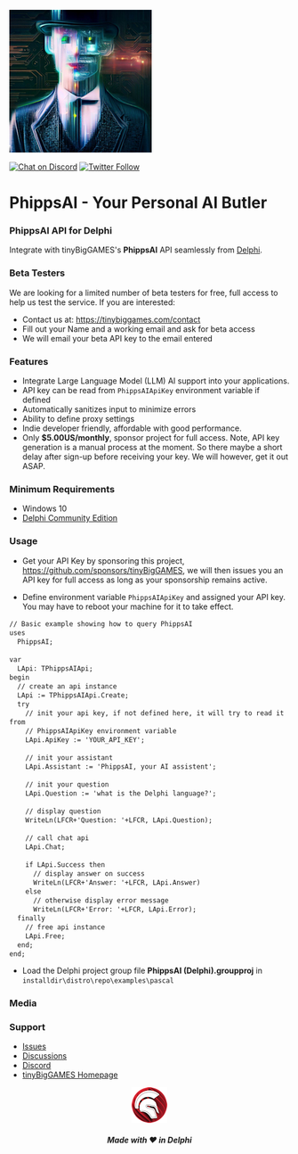 ![PhippsAI](media/PhippsAI.png)  

[![Chat on Discord](https://img.shields.io/discord/754884471324672040.svg?logo=discord)](https://discord.gg/tPWjMwK) [![Twitter Follow](https://img.shields.io/twitter/follow/tinyBigGAMES?style=social)](https://twitter.com/tinyBigGAMES)
# PhippsAI - Your Personal AI Butler
### PhippsAI API for Delphi

Integrate with tinyBigGAMES's **PhippsAI** API seamlessly from <a href="https://www.embarcadero.com/es/products/delphi" target="_blank">Delphi</a>. 

### Beta Testers
We are looking for a limited number of beta testers for free, full access to help us test the service. If you are interested:
- Contact us at: https://tinybiggames.com/contact
- Fill out your Name and a working email and ask for beta access
- We will email your beta API key to the email entered

### Features
- Integrate Large Language Model (LLM) AI support into your applications.
- API key can be read from `PhippsAIApiKey` environment variable if defined
- Automatically sanitizes input to minimize errors
- Ability to define proxy settings
- Indie developer friendly, affordable with good performance.
- Only **$5.00US/monthly**, sponsor project for full access. Note, API key generation is a manual process at the moment. So there maybe a short delay after sign-up before receiving your key. We will however, get it out ASAP.

### Minimum Requirements 
- Windows 10
- <a href="https://www.embarcadero.com/products/delphi/starter" target="_blank">Delphi Community Edition</a>

### Usage
- Get your API Key by sponsoring this project, https://github.com/sponsors/tinyBigGAMES, we will then issues you an API key for full access as long as your sponsorship remains active.

- Define environment variable `PhippsAIApiKey` and assigned your API key. You may have to reboot your machine for it to take effect.

```Delphi
// Basic example showing how to query PhippsAI
uses
  PhippsAI;
    
var
  LApi: TPhippsAIApi;
begin
  // create an api instance
  LApi := TPhippsAIApi.Create;
  try
    // init your api key, if not defined here, it will try to read it from
    // PhippsAIApiKey environment variable
    LApi.ApiKey := 'YOUR_API_KEY';

    // init your assistant
    LApi.Assistant := 'PhippsAI, your AI assistent';

    // init your question
    LApi.Question := 'what is the Delphi language?';

    // display question
    WriteLn(LFCR+'Question: '+LFCR, LApi.Question);

    // call chat api
    LApi.Chat;

    if LApi.Success then
      // display answer on success
      WriteLn(LFCR+'Answer: '+LFCR, LApi.Answer)
    else
      // otherwise display error message
      WriteLn(LFCR+'Error: '+LFCR, LApi.Error);
  finally
    // free api instance
    LApi.Free;
  end;
end;
```
- Load the Delphi project group file **PhippsAI (Delphi).groupproj** in `installdir\distro\repo\examples\pascal`

### Media


### Support
- <a href="https://github.com/tinyBigGAMES/PhippsAI/issues" target="_blank">Issues</a>
- <a href="https://github.com/tinyBigGAMES/PhippsAI/discussions" target="_blank">Discussions</a>
- <a href="https://github.com/tinyBigGAMES" target="_blank">Discord</a>
- <a href="https://tinybiggames.com/" target="_blank">tinyBigGAMES Homepage</a>

<p align="center">
<img src="media/delphi.png" alt="Delphi">
</p>
<h5 align="center">

Made with :heart: in Delphi
</h5>
